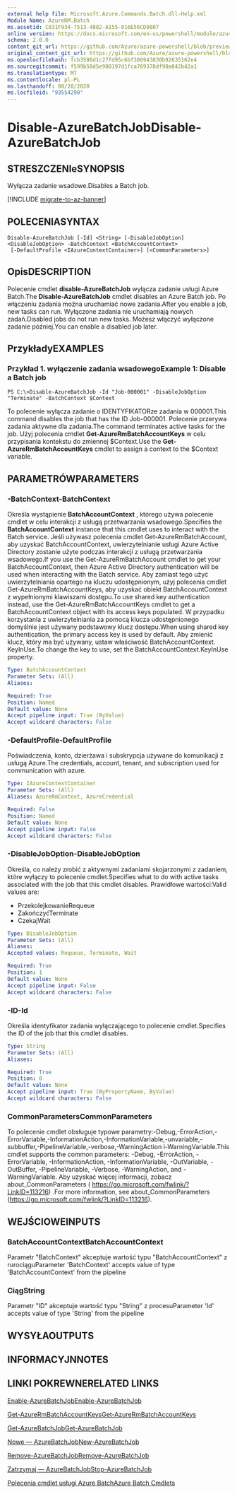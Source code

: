 ```yaml
---
external help file: Microsoft.Azure.Commands.Batch.dll-Help.xml
Module Name: AzureRM.Batch
ms.assetid: C831F934-7513-4882-A155-816E56CD9807
online version: https://docs.microsoft.com/en-us/powershell/module/azurerm.batch/disable-azurebatchjob
schema: 2.0.0
content_git_url: https://github.com/Azure/azure-powershell/blob/preview/src/ResourceManager/AzureBatch/Commands.Batch/help/Disable-AzureBatchJob.md
original_content_git_url: https://github.com/Azure/azure-powershell/blob/preview/src/ResourceManager/AzureBatch/Commands.Batch/help/Disable-AzureBatchJob.md
ms.openlocfilehash: fcb3586d1c27fd95c6bf386943830b92635162e4
ms.sourcegitcommit: f599b50d5e980197d1fca769378df90a842b42a1
ms.translationtype: MT
ms.contentlocale: pl-PL
ms.lasthandoff: 08/20/2020
ms.locfileid: "93554290"
---
```

# <span data-ttu-id="a9b3d-101">Disable-AzureBatchJob</span><span class="sxs-lookup"><span data-stu-id="a9b3d-101">Disable-AzureBatchJob</span></span>

## <span data-ttu-id="a9b3d-102">STRESZCZENIe</span><span class="sxs-lookup"><span data-stu-id="a9b3d-102">SYNOPSIS</span></span>
<span data-ttu-id="a9b3d-103">Wyłącza zadanie wsadowe.</span><span class="sxs-lookup"><span data-stu-id="a9b3d-103">Disables a Batch job.</span></span>

[!INCLUDE [migrate-to-az-banner](../../includes/migrate-to-az-banner.md)]

## <span data-ttu-id="a9b3d-104">POLECENIA</span><span class="sxs-lookup"><span data-stu-id="a9b3d-104">SYNTAX</span></span>

```
Disable-AzureBatchJob [-Id] <String> [-DisableJobOption] <DisableJobOption> -BatchContext <BatchAccountContext>
 [-DefaultProfile <IAzureContextContainer>] [<CommonParameters>]
```

## <span data-ttu-id="a9b3d-105">Opis</span><span class="sxs-lookup"><span data-stu-id="a9b3d-105">DESCRIPTION</span></span>
<span data-ttu-id="a9b3d-106">Polecenie cmdlet **disable-AzureBatchJob** wyłącza zadanie usługi Azure Batch.</span><span class="sxs-lookup"><span data-stu-id="a9b3d-106">The **Disable-AzureBatchJob** cmdlet disables an Azure Batch job.</span></span>
<span data-ttu-id="a9b3d-107">Po włączeniu zadania można uruchamiać nowe zadania.</span><span class="sxs-lookup"><span data-stu-id="a9b3d-107">After you enable a job, new tasks can run.</span></span>
<span data-ttu-id="a9b3d-108">Wyłączone zadania nie uruchamiają nowych zadań.</span><span class="sxs-lookup"><span data-stu-id="a9b3d-108">Disabled jobs do not run new tasks.</span></span>
<span data-ttu-id="a9b3d-109">Możesz włączyć wyłączone zadanie później.</span><span class="sxs-lookup"><span data-stu-id="a9b3d-109">You can enable a disabled job later.</span></span>

## <span data-ttu-id="a9b3d-110">Przykłady</span><span class="sxs-lookup"><span data-stu-id="a9b3d-110">EXAMPLES</span></span>

### <span data-ttu-id="a9b3d-111">Przykład 1. wyłączenie zadania wsadowego</span><span class="sxs-lookup"><span data-stu-id="a9b3d-111">Example 1: Disable a Batch job</span></span>
```
PS C:\>Disable-AzureBatchJob -Id "Job-000001" -DisableJobOption "Terminate" -BatchContext $Context
```

<span data-ttu-id="a9b3d-112">To polecenie wyłącza zadanie o IDENTYFIKATORze zadania w 000001.</span><span class="sxs-lookup"><span data-stu-id="a9b3d-112">This command disables the job that has the ID Job-000001.</span></span>
<span data-ttu-id="a9b3d-113">Polecenie przerywa zadania aktywne dla zadania.</span><span class="sxs-lookup"><span data-stu-id="a9b3d-113">The command terminates active tasks for the job.</span></span>
<span data-ttu-id="a9b3d-114">Użyj polecenia cmdlet **Get-AzureRmBatchAccountKeys** w celu przypisania kontekstu do zmiennej $Context.</span><span class="sxs-lookup"><span data-stu-id="a9b3d-114">Use the **Get-AzureRmBatchAccountKeys** cmdlet to assign a context to the $Context variable.</span></span>

## <span data-ttu-id="a9b3d-115">PARAMETRÓW</span><span class="sxs-lookup"><span data-stu-id="a9b3d-115">PARAMETERS</span></span>

### <span data-ttu-id="a9b3d-116">-BatchContext</span><span class="sxs-lookup"><span data-stu-id="a9b3d-116">-BatchContext</span></span>
<span data-ttu-id="a9b3d-117">Określa wystąpienie **BatchAccountContext** , którego używa polecenie cmdlet w celu interakcji z usługą przetwarzania wsadowego.</span><span class="sxs-lookup"><span data-stu-id="a9b3d-117">Specifies the **BatchAccountContext** instance that this cmdlet uses to interact with the Batch service.</span></span>
<span data-ttu-id="a9b3d-118">Jeśli używasz polecenia cmdlet Get-AzureRmBatchAccount, aby uzyskać BatchAccountContext, uwierzytelnianie usługi Azure Active Directory zostanie użyte podczas interakcji z usługą przetwarzania wsadowego.</span><span class="sxs-lookup"><span data-stu-id="a9b3d-118">If you use the Get-AzureRmBatchAccount cmdlet to get your BatchAccountContext, then Azure Active Directory authentication will be used when interacting with the Batch service.</span></span> <span data-ttu-id="a9b3d-119">Aby zamiast tego użyć uwierzytelniania opartego na kluczu udostępnionym, użyj polecenia cmdlet Get-AzureRmBatchAccountKeys, aby uzyskać obiekt BatchAccountContext z wypełnionymi klawiszami dostępu.</span><span class="sxs-lookup"><span data-stu-id="a9b3d-119">To use shared key authentication instead, use the Get-AzureRmBatchAccountKeys cmdlet to get a BatchAccountContext object with its access keys populated.</span></span> <span data-ttu-id="a9b3d-120">W przypadku korzystania z uwierzytelniania za pomocą klucza udostępnionego domyślnie jest używany podstawowy klucz dostępu.</span><span class="sxs-lookup"><span data-stu-id="a9b3d-120">When using shared key authentication, the primary access key is used by default.</span></span> <span data-ttu-id="a9b3d-121">Aby zmienić klucz, który ma być używany, ustaw właściwość BatchAccountContext. KeyInUse.</span><span class="sxs-lookup"><span data-stu-id="a9b3d-121">To change the key to use, set the BatchAccountContext.KeyInUse property.</span></span>

```yaml
Type: BatchAccountContext
Parameter Sets: (All)
Aliases: 

Required: True
Position: Named
Default value: None
Accept pipeline input: True (ByValue)
Accept wildcard characters: False
```

### <span data-ttu-id="a9b3d-122">-DefaultProfile</span><span class="sxs-lookup"><span data-stu-id="a9b3d-122">-DefaultProfile</span></span>
<span data-ttu-id="a9b3d-123">Poświadczenia, konto, dzierżawa i subskrypcja używane do komunikacji z usługą Azure.</span><span class="sxs-lookup"><span data-stu-id="a9b3d-123">The credentials, account, tenant, and subscription used for communication with azure.</span></span>

```yaml
Type: IAzureContextContainer
Parameter Sets: (All)
Aliases: AzureRmContext, AzureCredential

Required: False
Position: Named
Default value: None
Accept pipeline input: False
Accept wildcard characters: False
```

### <span data-ttu-id="a9b3d-124">-DisableJobOption</span><span class="sxs-lookup"><span data-stu-id="a9b3d-124">-DisableJobOption</span></span>
<span data-ttu-id="a9b3d-125">Określa, co należy zrobić z aktywnymi zadaniami skojarzonymi z zadaniem, które wyłączy to polecenie cmdlet.</span><span class="sxs-lookup"><span data-stu-id="a9b3d-125">Specifies what to do with active tasks associated with the job that this cmdlet disables.</span></span>
<span data-ttu-id="a9b3d-126">Prawidłowe wartości:</span><span class="sxs-lookup"><span data-stu-id="a9b3d-126">Valid values are:</span></span> 

- <span data-ttu-id="a9b3d-127">Przekolejkowanie</span><span class="sxs-lookup"><span data-stu-id="a9b3d-127">Requeue</span></span> 
- <span data-ttu-id="a9b3d-128">Zakończyć</span><span class="sxs-lookup"><span data-stu-id="a9b3d-128">Terminate</span></span> 
- <span data-ttu-id="a9b3d-129">Czekaj</span><span class="sxs-lookup"><span data-stu-id="a9b3d-129">Wait</span></span>

```yaml
Type: DisableJobOption
Parameter Sets: (All)
Aliases: 
Accepted values: Requeue, Terminate, Wait

Required: True
Position: 1
Default value: None
Accept pipeline input: False
Accept wildcard characters: False
```

### <span data-ttu-id="a9b3d-130">-ID</span><span class="sxs-lookup"><span data-stu-id="a9b3d-130">-Id</span></span>
<span data-ttu-id="a9b3d-131">Określa identyfikator zadania wyłączającego to polecenie cmdlet.</span><span class="sxs-lookup"><span data-stu-id="a9b3d-131">Specifies the ID of the job that this cmdlet disables.</span></span>

```yaml
Type: String
Parameter Sets: (All)
Aliases: 

Required: True
Position: 0
Default value: None
Accept pipeline input: True (ByPropertyName, ByValue)
Accept wildcard characters: False
```

### <span data-ttu-id="a9b3d-132">CommonParameters</span><span class="sxs-lookup"><span data-stu-id="a9b3d-132">CommonParameters</span></span>
<span data-ttu-id="a9b3d-133">To polecenie cmdlet obsługuje typowe parametry:-Debug,-ErrorAction,-ErrorVariable,-InformationAction,-InformationVariable,-unvariable,-subbuffer,-PipelineVariable,-verbose,-WarningAction i-WarningVariable.</span><span class="sxs-lookup"><span data-stu-id="a9b3d-133">This cmdlet supports the common parameters: -Debug, -ErrorAction, -ErrorVariable, -InformationAction, -InformationVariable, -OutVariable, -OutBuffer, -PipelineVariable, -Verbose, -WarningAction, and -WarningVariable.</span></span> <span data-ttu-id="a9b3d-134">Aby uzyskać więcej informacji, zobacz about_CommonParameters ( https://go.microsoft.com/fwlink/?LinkID=113216) .</span><span class="sxs-lookup"><span data-stu-id="a9b3d-134">For more information, see about_CommonParameters (https://go.microsoft.com/fwlink/?LinkID=113216).</span></span>

## <span data-ttu-id="a9b3d-135">WEJŚCIOWE</span><span class="sxs-lookup"><span data-stu-id="a9b3d-135">INPUTS</span></span>

### <span data-ttu-id="a9b3d-136">BatchAccountContext</span><span class="sxs-lookup"><span data-stu-id="a9b3d-136">BatchAccountContext</span></span>
<span data-ttu-id="a9b3d-137">Parametr "BatchContext" akceptuje wartość typu "BatchAccountContext" z rurociągu</span><span class="sxs-lookup"><span data-stu-id="a9b3d-137">Parameter 'BatchContext' accepts value of type 'BatchAccountContext' from the pipeline</span></span>

### <span data-ttu-id="a9b3d-138">Ciąg</span><span class="sxs-lookup"><span data-stu-id="a9b3d-138">String</span></span>
<span data-ttu-id="a9b3d-139">Parametr "ID" akceptuje wartość typu "String" z procesu</span><span class="sxs-lookup"><span data-stu-id="a9b3d-139">Parameter 'Id' accepts value of type 'String' from the pipeline</span></span>

## <span data-ttu-id="a9b3d-140">WYSYŁA</span><span class="sxs-lookup"><span data-stu-id="a9b3d-140">OUTPUTS</span></span>

## <span data-ttu-id="a9b3d-141">INFORMACYJN</span><span class="sxs-lookup"><span data-stu-id="a9b3d-141">NOTES</span></span>

## <span data-ttu-id="a9b3d-142">LINKI POKREWNE</span><span class="sxs-lookup"><span data-stu-id="a9b3d-142">RELATED LINKS</span></span>

[<span data-ttu-id="a9b3d-143">Enable-AzureBatchJob</span><span class="sxs-lookup"><span data-stu-id="a9b3d-143">Enable-AzureBatchJob</span></span>](./Enable-AzureBatchJob.md)

[<span data-ttu-id="a9b3d-144">Get-AzureRmBatchAccountKeys</span><span class="sxs-lookup"><span data-stu-id="a9b3d-144">Get-AzureRmBatchAccountKeys</span></span>](./Get-AzureRmBatchAccountKeys.md)

[<span data-ttu-id="a9b3d-145">Get-AzureBatchJob</span><span class="sxs-lookup"><span data-stu-id="a9b3d-145">Get-AzureBatchJob</span></span>](./Get-AzureBatchJob.md)

[<span data-ttu-id="a9b3d-146">Nowe — AzureBatchJob</span><span class="sxs-lookup"><span data-stu-id="a9b3d-146">New-AzureBatchJob</span></span>](./New-AzureBatchJob.md)

[<span data-ttu-id="a9b3d-147">Remove-AzureBatchJob</span><span class="sxs-lookup"><span data-stu-id="a9b3d-147">Remove-AzureBatchJob</span></span>](./Remove-AzureBatchJob.md)

[<span data-ttu-id="a9b3d-148">Zatrzymaj — AzureBatchJob</span><span class="sxs-lookup"><span data-stu-id="a9b3d-148">Stop-AzureBatchJob</span></span>](./Stop-AzureBatchJob.md)

[<span data-ttu-id="a9b3d-149">Polecenia cmdlet usługi Azure Batch</span><span class="sxs-lookup"><span data-stu-id="a9b3d-149">Azure Batch Cmdlets</span></span>](./AzureRM.Batch.md)


